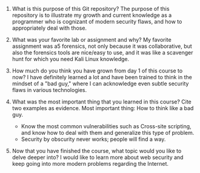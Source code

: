 1. What is this purpose of this Git repository? 
The purpose of this repository is to illustrate my growth and current knowledge as a programmer who is cognizant of modern security flaws, and how to appropriately deal with those.

2. What was your favorite lab or assignment and why?
My favorite assignment was a5 forensics, not only because it was collaborative, but also the forensics tools are nice/easy to use, and it was like a scavenger hunt for which you need Kali Linux knowledge.

3. How much do you think you have grown from day 1 of this course to now?
I have definitely learned a lot and have been trained to think in the mindset of a "bad guy," where I can acknowledge even subtle security flaws in various technologies.

4. What was the most important thing that you learned in this course? Cite two examples as evidence.
Most important thing: How to think like a bad guy.
    * Know the most common vulnerabilities such as Cross-site scripting, and know how to deal with them and generalize this type of problem.
    * Security by obscurity never works; people will find a way.

5. Now that you have finished the course, what topic would you like to delve deeper into?
I would like to learn more about web security and keep going into more modern problems regarding the Internet.


